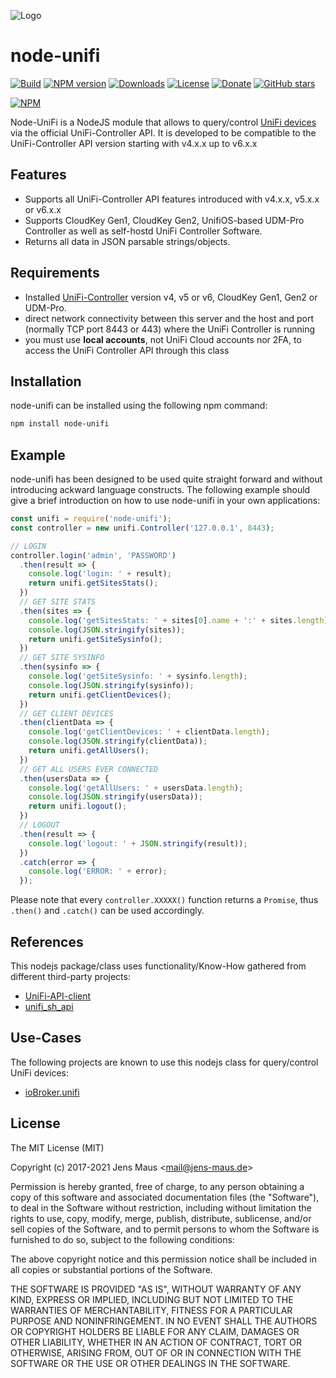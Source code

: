 ![Logo](unifi.png)
# node-unifi

[![Build](https://github.com/jens-maus/node-unifi/workflows/CI/badge.svg)](https://github.com/jens-maus/node-unifi/actions)
[![NPM version](http://img.shields.io/npm/v/node-unifi.svg)](https://www.npmjs.com/package/node-unifi)
[![Downloads](https://img.shields.io/npm/dm/node-unifi.svg)](https://www.npmjs.com/package/node-unifi)
[![License](https://img.shields.io/github/license/jens-maus/node-unifi.svg)](https://github.com/jens-maus/node-unifi/blob/master/LICENSE)
[![Donate](https://img.shields.io/badge/Donate-PayPal-green.svg)](https://www.paypal.com/cgi-bin/webscr?cmd=_s-xclick&hosted_button_id=RAQSDY9YNZVCL)
[![GitHub stars](https://img.shields.io/github/stars/jens-maus/node-unifi.svg?style=social&label=Star)](https://github.com/jens-maus/node-unifi/stargazers/)

[![NPM](https://nodei.co/npm/node-unifi.png?downloads=true)](https://nodei.co/npm/node-unifi/)

Node-UniFi is a NodeJS module that allows to query/control [UniFi devices](http://www.ubnt.com/) via the official UniFi-Controller API. It is developed to be compatible to the UniFi-Controller API version starting with v4.x.x up to v6.x.x

## Features
* Supports all UniFi-Controller API features introduced with v4.x.x, v5.x.x or v6.x.x
* Supports CloudKey Gen1, CloudKey Gen2, UnifiOS-based UDM-Pro Controller as well as self-hostd UniFi Controller Software.
* Returns all data in JSON parsable strings/objects.

## Requirements
* Installed [UniFi-Controller](https://www.ubnt.com/download/unifi) version v4, v5 or v6, CloudKey Gen1, Gen2 or UDM-Pro.
* direct network connectivity between this server and the host and port (normally TCP port 8443 or 443) where the UniFi Controller is running
* you must use **local accounts**, not UniFi Cloud accounts nor 2FA, to access the UniFi Controller API through this class

## Installation
node-unifi can be installed using the following npm command:

```sh
npm install node-unifi
```

## Example
node-unifi has been designed to be used quite straight forward and without introducing
ackward language constructs. The following example should give a brief introduction on
how to use node-unifi in your own applications:

```js
const unifi = require('node-unifi');
const controller = new unifi.Controller('127.0.0.1', 8443);

// LOGIN
controller.login('admin', 'PASSWORD')
  .then(result => {
    console.log('login: ' + result);
    return unifi.getSitesStats();
  })
  // GET SITE STATS
  .then(sites => {
    console.log('getSitesStats: ' + sites[0].name + ':' + sites.length);
    console.log(JSON.stringify(sites));
    return unifi.getSiteSysinfo();
  })
  // GET SITE SYSINFO
  .then(sysinfo => {
    console.log('getSiteSysinfo: ' + sysinfo.length);
    console.log(JSON.stringify(sysinfo));
    return unifi.getClientDevices();
  })
  // GET CLIENT DEVICES
  .then(clientData => {
    console.log('getClientDevices: ' + clientData.length);
    console.log(JSON.stringify(clientData));
    return unifi.getAllUsers();
  })
  // GET ALL USERS EVER CONNECTED
  .then(usersData => {
    console.log('getAllUsers: ' + usersData.length);
    console.log(JSON.stringify(usersData));
    return unifi.logout();
  })
  // LOGOUT
  .then(result => {
    console.log('logout: ' + JSON.stringify(result));
  })
  .catch(error => {
    console.log('ERROR: ' + error);
  });
```

Please note that every `controller.XXXXX()` function returns a `Promise`, thus `.then()` and `.catch()` can be used accordingly.

## References
This nodejs package/class uses functionality/Know-How gathered from different third-party projects:

* [UniFi-API-client](https://github.com/Art-of-WiFi/UniFi-API-client)
* [unifi_sh_api](https://dl.ui.com/unifi/5.12.35/unifi_sh_api)

## Use-Cases
The following projects are known to use this nodejs class for query/control UniFi devices:

* [ioBroker.unifi](https://github.com/iobroker-community-adapters/ioBroker.unifi)

## License
The MIT License (MIT)

Copyright (c) 2017-2021 Jens Maus &lt;mail@jens-maus.de&gt;

Permission is hereby granted, free of charge, to any person obtaining a copy
of this software and associated documentation files (the "Software"), to deal
in the Software without restriction, including without limitation the rights
to use, copy, modify, merge, publish, distribute, sublicense, and/or sell
copies of the Software, and to permit persons to whom the Software is
furnished to do so, subject to the following conditions:

The above copyright notice and this permission notice shall be included in
all copies or substantial portions of the Software.

THE SOFTWARE IS PROVIDED "AS IS", WITHOUT WARRANTY OF ANY KIND, EXPRESS OR
IMPLIED, INCLUDING BUT NOT LIMITED TO THE WARRANTIES OF MERCHANTABILITY,
FITNESS FOR A PARTICULAR PURPOSE AND NONINFRINGEMENT. IN NO EVENT SHALL THE
AUTHORS OR COPYRIGHT HOLDERS BE LIABLE FOR ANY CLAIM, DAMAGES OR OTHER
LIABILITY, WHETHER IN AN ACTION OF CONTRACT, TORT OR OTHERWISE, ARISING FROM,
OUT OF OR IN CONNECTION WITH THE SOFTWARE OR THE USE OR OTHER DEALINGS IN
THE SOFTWARE.
